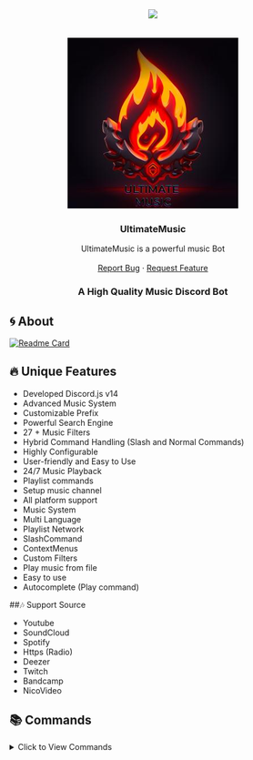
<center><img src="https://capsule-render.vercel.app/api?type=waving&color=gradient&height=200&section=header&text=UltimateMusic&fontSize=80&fontAlignY=35&animation=twinkling&fontColor=gradient" /></center>

<br />
<p align="center">
  <a href="https://github.com/CPS7/Ultimate-Music">
    <img src="https://github.com/CPS7/Ultimate-Music/blob/main/UltimateMusic.jpeg?raw=true">
  </a>

  <h3 align="center">UltimateMusic</h3>

  <p align="center">
    UltimateMusic is  a powerful music Bot
    <br />
    <br />
    <a href="https://github.com/CPS7/Ultimate-Music/issues">Report Bug</a>
    ·
    <a href="https://github.com/CPS7/Ultimate-Music/issues">Request Feature</a>
  </p>
</p>

<h3 align="center">A High Quality Music Discord Bot </h3>

## 🌀 About

[![Readme Card](https://github-readme-stats.vercel.app/api/pin/?username=CPS7&repo=Ultimate-Music&theme=tokyonight)](https://github.com/CPS7/Ultimate-Music)

## 🔥 Unique Features

- Developed Discord.js v14
- Advanced Music System
- Customizable Prefix
- Powerful Search Engine
- 27 + Music Filters
- Hybrid Command Handling (Slash and Normal Commands)
- Highly Configurable
- User-friendly and Easy to Use
- 24/7 Music Playback
- Playlist commands
- Setup music channel
- All platform support
- Music System
- Multi Language
- Playlist Network
- SlashCommand
- ContextMenus
- Custom Filters
- Play music from file
- Easy to use
- Autocomplete (Play command)

  
##🎶 Support Source
- Youtube
- SoundCloud
- Spotify
- Https (Radio)
- Deezer
- Twitch
- Bandcamp
- NicoVideo

## 📚 Commands

<details><summary>Click to View Commands</summary>

| Name         | Description                           | Options                                     |
| ------------ | ------------------------------------- | ------------------------------------------- |
| `prefix`     | Shows the bot's prefix                |                                             |
| `help`       | Shows the help menu                   | `command`: The command you want to get info |
|              |                                       | on                                          |
| `info`       | Shows information about the bot       |                                             |
| `invite`     | Sends the bot's invite link           |                                             |
| `ping`       | Shows the bot's ping                  |                                             |
| `clearqueue` | Clears the queue                      |                                             |
| `join`       | Joins the voice channel               |                                             |
| `leave`      | Leaves the voice channel              |                                             |
| `nowplaying` | Shows the currently playing song      |                                             |
| `play`       | Plays a song from YouTube or Spotify  | `song`: The song you want to play           |
| `pause`      | Pauses the current song               |                                             |
| `queue`      | Shows the current queue               |                                             |
| `remove`     | Removes a song from the queue         | `song`: The song number                     |
| `resume`     | Resumes the current song              |                                             |
| `seek`       | Seeks to a certain time in the song   |                                             |
| `shuffle`    | Shuffles the queue                    |                                             |
| `skip`       | Skips the current song                |                                             |
| `skipto`     | Skips to a specific song in the queue |                                             |
| `stop`       | Stops the music and clears the queue  |                                             |
| `volume`     | Sets the volume of the player         | `number`: The volume you want to set        |

</details>

